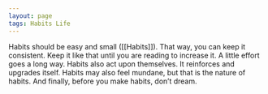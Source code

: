 ```yaml
---
layout: page
tags: Habits Life 
---
```


Habits should be easy and small ([[Habits]]). That way, you can keep it consistent. Keep it like that until you are reading to increase it. A little effort goes a long way. Habits also act upon themselves. It reinforces and upgrades itself. Habits may also feel mundane, but that is the nature of habits. And finally, before you make habits, don’t dream.